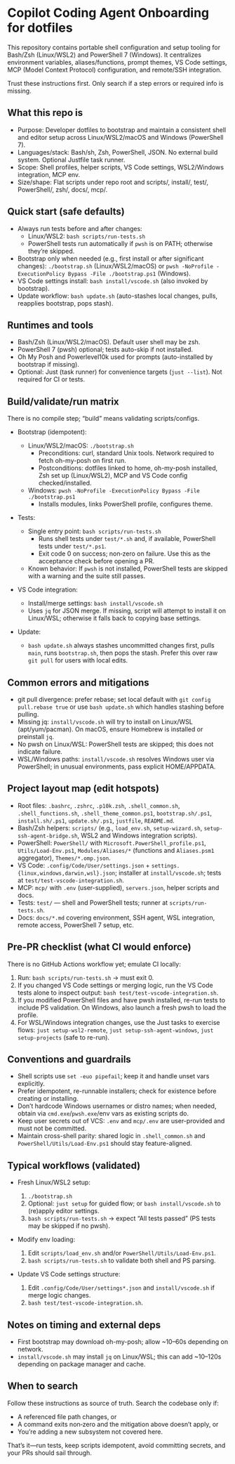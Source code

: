 # Copilot Coding Agent Onboarding for dotfiles

This repository contains portable shell configuration and setup tooling for Bash/Zsh (Linux/WSL2) and PowerShell 7 (Windows). It centralizes environment variables, aliases/functions, prompt themes, VS Code settings, MCP (Model Context Protocol) configuration, and remote/SSH integration.

Trust these instructions first. Only search if a step errors or required info is missing.

## What this repo is
- Purpose: Developer dotfiles to bootstrap and maintain a consistent shell and editor setup across Linux/WSL2/macOS and Windows (PowerShell 7).
- Languages/stack: Bash/sh, Zsh, PowerShell, JSON. No external build system. Optional Justfile task runner.
- Scope: Shell profiles, helper scripts, VS Code settings, WSL2/Windows integration, MCP env.
- Size/shape: Flat scripts under repo root and scripts/, install/, test/, PowerShell/, zsh/, docs/, mcp/.

## Quick start (safe defaults)
- Always run tests before and after changes:
  - Linux/WSL2: `bash scripts/run-tests.sh`
  - PowerShell tests run automatically if `pwsh` is on PATH; otherwise they’re skipped.
- Bootstrap only when needed (e.g., first install or after significant changes): `./bootstrap.sh` (Linux/WSL2/macOS) or `pwsh -NoProfile -ExecutionPolicy Bypass -File ./bootstrap.ps1` (Windows).
- VS Code settings install: `bash install/vscode.sh` (also invoked by bootstrap).
- Update workflow: `bash update.sh` (auto-stashes local changes, pulls, reapplies bootstrap, pops stash).

## Runtimes and tools
- Bash/Zsh (Linux/WSL2/macOS). Default user shell may be zsh.
- PowerShell 7 (pwsh) optional; tests auto-skip if not installed.
- Oh My Posh and Powerlevel10k used for prompts (auto-installed by bootstrap if missing).
- Optional: Just (task runner) for convenience targets (`just --list`). Not required for CI or tests.

## Build/validate/run matrix
There is no compile step; “build” means validating scripts/configs.

- Bootstrap (idempotent):
  - Linux/WSL2/macOS: `./bootstrap.sh`
    - Preconditions: curl, standard Unix tools. Network required to fetch oh-my-posh on first run.
    - Postconditions: dotfiles linked to home, oh-my-posh installed, Zsh set up (Linux/WSL2), MCP and VS Code config checked/installed.
  - Windows: `pwsh -NoProfile -ExecutionPolicy Bypass -File ./bootstrap.ps1`
    - Installs modules, links PowerShell profile, configures theme.

- Tests:
  - Single entry point: `bash scripts/run-tests.sh`
    - Runs shell tests under `test/*.sh` and, if available, PowerShell tests under `test/*.ps1`.
    - Exit code 0 on success; non‑zero on failure. Use this as the acceptance check before opening a PR.
  - Known behavior: If `pwsh` is not installed, PowerShell tests are skipped with a warning and the suite still passes.

- VS Code integration:
  - Install/merge settings: `bash install/vscode.sh`
  - Uses `jq` for JSON merge. If missing, script will attempt to install it on Linux/WSL; otherwise it falls back to copying base settings.

- Update:
  - `bash update.sh` always stashes uncommitted changes first, pulls `main`, runs `bootstrap.sh`, then pops the stash. Prefer this over raw `git pull` for users with local edits.

## Common errors and mitigations
- git pull divergence: prefer rebase; set local default with `git config pull.rebase true` or use `bash update.sh` which handles stashing before pulling.
- Missing jq: `install/vscode.sh` will try to install on Linux/WSL (apt/yum/pacman). On macOS, ensure Homebrew is installed or preinstall `jq`.
- No pwsh on Linux/WSL: PowerShell tests are skipped; this does not indicate failure.
- WSL/Windows paths: `install/vscode.sh` resolves Windows user via PowerShell; in unusual environments, pass explicit HOME/APPDATA.

## Project layout map (edit hotspots)
- Root files: `.bashrc`, `.zshrc`, `.p10k.zsh`, `.shell_common.sh`, `.shell_functions.sh`, `.shell_theme_common.ps1`, `bootstrap.sh/.ps1`, `install.sh/.ps1`, `update.sh/.ps1`, `justfile`, `README.md`.
- Bash/Zsh helpers: `scripts/` (e.g., `load_env.sh`, `setup-wizard.sh`, `setup-ssh-agent-bridge.sh`, WSL2 and Windows integration scripts).
- PowerShell: `PowerShell/` with `Microsoft.PowerShell_profile.ps1`, `Utils/Load-Env.ps1`, `Modules/Aliases/*` (functions and `Aliases.psm1` aggregator), `Themes/*.omp.json`.
- VS Code: `.config/Code/User/settings.json` + `settings.{linux,windows,darwin,wsl}.json`; installer at `install/vscode.sh`; tests at `test/test-vscode-integration.sh`.
- MCP: `mcp/` with `.env` (user-supplied), `servers.json`, helper scripts and docs.
- Tests: `test/` — shell and PowerShell tests; runner at `scripts/run-tests.sh`.
- Docs: `docs/*.md` covering environment, SSH agent, WSL integration, remote access, PowerShell 7 setup, etc.

## Pre-PR checklist (what CI would enforce)
There is no GitHub Actions workflow yet; emulate CI locally:
1) Run: `bash scripts/run-tests.sh` → must exit 0.
2) If you changed VS Code settings or merging logic, run the VS Code tests alone to inspect output: `bash test/test-vscode-integration.sh`.
3) If you modified PowerShell files and have pwsh installed, re-run tests to include PS validation. On Windows, also launch a fresh pwsh to load the profile.
4) For WSL/Windows integration changes, use the Just tasks to exercise flows: `just setup-wsl2-remote`, `just setup-ssh-agent-windows`, `just setup-projects` (safe to re-run).

## Conventions and guardrails
- Shell scripts use `set -euo pipefail`; keep it and handle unset vars explicitly.
- Prefer idempotent, re-runnable installers; check for existence before creating or installing.
- Don’t hardcode Windows usernames or distro names; when needed, obtain via `cmd.exe`/`pwsh.exe`/env vars as existing scripts do.
- Keep user secrets out of VCS: `.env` and `mcp/.env` are user-provided and must not be committed.
- Maintain cross-shell parity: shared logic in `.shell_common.sh` and `PowerShell/Utils/Load-Env.ps1` should stay feature-aligned.

## Typical workflows (validated)
- Fresh Linux/WSL2 setup:
  1) `./bootstrap.sh`
  2) Optional: `just setup` for guided flow; or `bash install/vscode.sh` to (re)apply editor settings.
  3) `bash scripts/run-tests.sh` → expect “All tests passed” (PS tests may be skipped if no pwsh).

- Modify env loading:
  1) Edit `scripts/load_env.sh` and/or `PowerShell/Utils/Load-Env.ps1`.
  2) `bash scripts/run-tests.sh` to validate both shell and PS parsing.

- Update VS Code settings structure:
  1) Edit `.config/Code/User/settings*.json` and `install/vscode.sh` if merge logic changes.
  2) `bash test/test-vscode-integration.sh`.

## Notes on timing and external deps
- First bootstrap may download oh-my-posh; allow ~10–60s depending on network.
- `install/vscode.sh` may install `jq` on Linux/WSL; this can add ~10–120s depending on package manager and cache.

## When to search
Follow these instructions as source of truth. Search the codebase only if:
- A referenced file path changes, or
- A command exits non‑zero and the mitigation above doesn’t apply, or
- You’re adding a new subsystem not covered here.

That’s it—run tests, keep scripts idempotent, avoid committing secrets, and your PRs should sail through.
